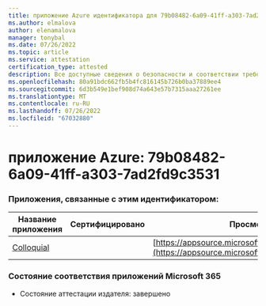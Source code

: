 ```yaml
---
title: приложение Azure идентификатора для 79b08482-6a09-41ff-a303-7ad2fd9c3531
ms.author: elmalova
author: elenamalova
manager: tonybal
ms.date: 07/26/2022
ms.topic: article
ms.service: attestation
certification_type: attested
description: Все доступные сведения о безопасности и соответствии требованиям для 79b08482-6a09-41ff-a303-7ad2fd9c3531.
ms.openlocfilehash: 80a91bdc662fb5b4fc816145b726b0ba37889ee4
ms.sourcegitcommit: 6d3b549e1bef908d74a643e57b7315aaa27261ee
ms.translationtype: MT
ms.contentlocale: ru-RU
ms.lasthandoff: 07/26/2022
ms.locfileid: "67032880"
---
```

# <a name="azure-app-id-79b08482-6a09-41ff-a303-7ad2fd9c3531"></a>приложение Azure: 79b08482-6a09-41ff-a303-7ad2fd9c3531


### <a name="apps-associated-with-this-id"></a>Приложения, связанные с этим идентификатором:
| **Название приложения** | **Сертифицировано** | **Просмотр в AppSource** |
|--------------|---------------|-----------------------|
| [Colloquial](../forward/WA200004395.md) |  | [https://appsource.microsoft.com/product/office/WA200004395](https://appsource.microsoft.com/product/office/WA200004395) |

### <a name="microsoft-365-app-compliance-status"></a>Состояние соответствия приложений Microsoft 365
- Состояние аттестации издателя: завершено
